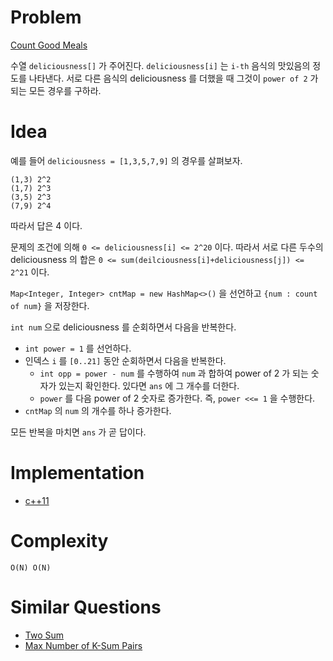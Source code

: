 # Problem

[Count Good Meals](https://leetcode.com/problems/count-good-meals/)

수열 `deliciousness[]` 가 주어진다. `deliciousness[i]` 는 `i-th`
음식의 맛있음의 정도를 나타낸다. 서로 다른 음식의 deliciousness 를
더했을 때 그것이 `power of 2` 가 되는 모든 경우를 구하라.

# Idea

예를 들어 `deliciousness = [1,3,5,7,9]` 의 경우를 살펴보자.

```
(1,3) 2^2
(1,7) 2^3
(3,5) 2^3
(7,9) 2^4
```

따라서 답은 4 이다.

문제의 조건에 의해 `0 <= deliciousness[i] <= 2^20` 이다.  따라서 서로
다른 두수의 deliciousness 의 합은 `0 <=
sum(deilciousness[i]+deliciousness[j]) <= 2^21` 이다.

`Map<Integer, Integer> cntMap = new HashMap<>()` 을 
선언하고 `{num : count of num}` 을 저장한다.

`int num` 으로 deliciousness 를 순회하면서 다음을 반복한다.

* `int power = 1` 를 선언하다.
* 인덱스 `i` 를 `[0..21]` 동안 순회하면서 다음을 반복한다.
  * `int opp = power - num` 를 수행하여 `num` 과 합하여 power of 2 가
    되는 숫자가 있는지 확인한다.  있다면 `ans` 에 그 개수를 더한다.
  * `power` 를 다음 power of 2 숫자로 증가한다. 즉, `power <<= 1` 을
    수행한다.
* `cntMap` 의 `num` 의 개수를 하나 증가한다.


모든 반복을 마치면 `ans` 가 곧 답이다.

# Implementation

* [c++11](a.cpp)

# Complexity

```
O(N) O(N)
```

# Similar Questions

* [Two Sum](https://leetcode.com/problems/two-sum/)
* [Max Number of K-Sum Pairs](https://leetcode.com/problems/max-number-of-k-sum-pairs/)
